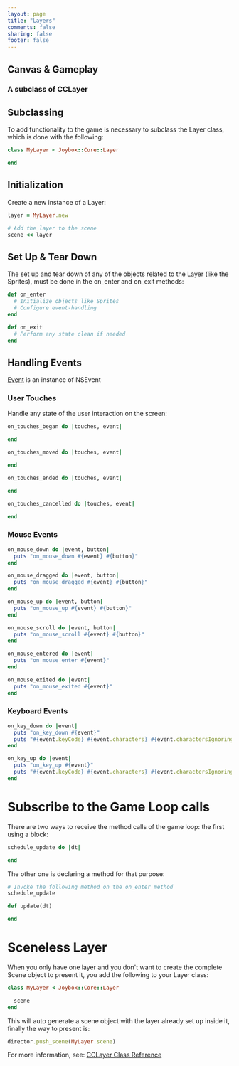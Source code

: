 ```yaml
---
layout: page
title: "Layers"
comments: false
sharing: false
footer: false
---
```


## Canvas & Gameplay
### A subclass of CCLayer

## Subclassing

To add functionality to the game is necessary to subclass the Layer class, which is done with the following:

``` ruby
class MyLayer < Joybox::Core::Layer

end
```

## Initialization

Create a new instance of a Layer:

``` ruby
layer = MyLayer.new

# Add the layer to the scene
scene << layer
```

## Set Up & Tear Down
The set up and tear down of any of the objects related to the Layer (like the Sprites), must be done in the on_enter and on_exit methods:

``` ruby
def on_enter
  # Initialize objects like Sprites
  # Configure event-handling
end

def on_exit
  # Perform any state clean if needed
end
```

## Handling Events

[Event](https://developer.apple.com/library/mac/#documentation/Cocoa/Reference/ApplicationKit/Classes/NSEvent_Class/Reference/Reference.html) is an instance of NSEvent

### User Touches

Handle any state of the user interaction on the screen:

```ruby
on_touches_began do |touches, event|

end

on_touches_moved do |touches, event|

end

on_touches_ended do |touches, event|

end

on_touches_cancelled do |touches, event|

end
```

### Mouse Events

```ruby
on_mouse_down do |event, button|
  puts "on_mouse_down #{event} #{button}"
end

on_mouse_dragged do |event, button|
  puts "on_mouse_dragged #{event} #{button}"
end

on_mouse_up do |event, button|
  puts "on_mouse_up #{event} #{button}"
end

on_mouse_scroll do |event, button|
  puts "on_mouse_scroll #{event} #{button}"
end

on_mouse_entered do |event|
  puts "on_mouse_enter #{event}"
end

on_mouse_exited do |event|
  puts "on_mouse_exited #{event}"
end
```

### Keyboard Events

```ruby
on_key_down do |event|
  puts "on_key_down #{event}"
  puts "#{event.keyCode} #{event.characters} #{event.charactersIgnoringModifiers} #{event.modifierFlags}"
end

on_key_up do |event|
  puts "on_key_up #{event}"
  puts "#{event.keyCode} #{event.characters} #{event.charactersIgnoringModifiers} #{event.modifierFlags}"
end
```

# Subscribe to the Game Loop calls

There are two ways to receive the method calls of the game loop: the first using a block:

```ruby
schedule_update do |dt|

end
```

The other one is declaring a method for that purpose:
```ruby
# Invoke the following method on the on_enter method
schedule_update

def update(dt)

end
```

# Sceneless Layer
When you only have one layer and you don't want to create the complete Scene object to present it, you add the following to your Layer class:

``` ruby
class MyLayer < Joybox::Core::Layer

  scene
end
```

This will auto generate a scene object with the layer already set up inside it, finally the way to present is:

``` ruby
director.push_scene(MyLayer.scene)
```

For more information, see: [CCLayer Class Reference](http://www.cocos2d-iphone.org/api-ref/2.1.0/interface_c_c_layer.html)